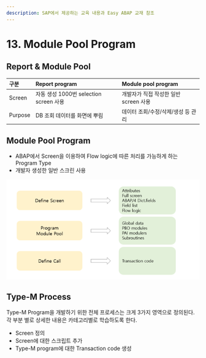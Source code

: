 ```yaml
---
description: SAP에서 제공하는 교육 내용과 Easy ABAP 교재 참조
---
```


# 13. Module Pool Program

## Report & Module Pool 

| 구분 | Report program | Module pool program |
| :--- | :--- | :--- |
| Screen | 자동 생성 1000번 selection screen 사용 | 개발자가 직접 작성한 일반 screen 사용 |
| Purpose | DB 조회 데이터를 화면에 뿌림 | 데이터 조회/수정/삭제/생성 등 관리 |



## Module Pool Program

* ABAP에서 Screen을 이용하여 Flow logic에 따른 처리를 가능하게 하는 Program Type
* 개발자 생성한 일반 스크린 사용

![Type-M Program &#xC601;&#xC5ED;](../../.gitbook/assets/image%20%2849%29.png)



## Type-M Process

Type-M Program을 개발하기 위한 전체 프로세스는 크게 3가지 영역으로 정의된다.  
각 부분 별로 상세한 내용은 카테고리별로 학습하도록 한다. 

* Screen 정의
* Screen에 대한 스크립트 추가
* Type-M program에 대한 Transaction code 생성 





